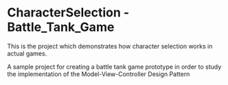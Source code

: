 # CharacterSelection - Battle_Tank_Game

This is the project which demonstrates how character selection works in actual games.

A sample project for creating a battle tank game prototype in order to study the implementation of the Model-View-Controller Design Pattern
